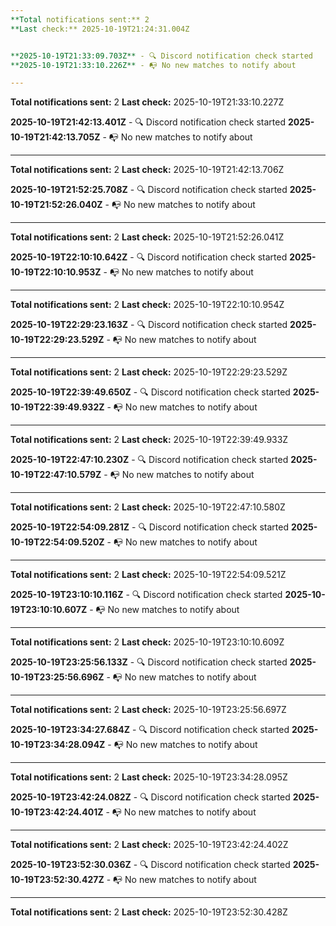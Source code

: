 ```yaml
---
**Total notifications sent:** 2
**Last check:** 2025-10-19T21:24:31.004Z


**2025-10-19T21:33:09.703Z** - 🔍 Discord notification check started
**2025-10-19T21:33:10.226Z** - 📭 No new matches to notify about

---
```

**Total notifications sent:** 2
**Last check:** 2025-10-19T21:33:10.227Z


**2025-10-19T21:42:13.401Z** - 🔍 Discord notification check started
**2025-10-19T21:42:13.705Z** - 📭 No new matches to notify about

---
**Total notifications sent:** 2
**Last check:** 2025-10-19T21:42:13.706Z


**2025-10-19T21:52:25.708Z** - 🔍 Discord notification check started
**2025-10-19T21:52:26.040Z** - 📭 No new matches to notify about

---
**Total notifications sent:** 2
**Last check:** 2025-10-19T21:52:26.041Z


**2025-10-19T22:10:10.642Z** - 🔍 Discord notification check started
**2025-10-19T22:10:10.953Z** - 📭 No new matches to notify about

---
**Total notifications sent:** 2
**Last check:** 2025-10-19T22:10:10.954Z


**2025-10-19T22:29:23.163Z** - 🔍 Discord notification check started
**2025-10-19T22:29:23.529Z** - 📭 No new matches to notify about

---
**Total notifications sent:** 2
**Last check:** 2025-10-19T22:29:23.529Z


**2025-10-19T22:39:49.650Z** - 🔍 Discord notification check started
**2025-10-19T22:39:49.932Z** - 📭 No new matches to notify about

---
**Total notifications sent:** 2
**Last check:** 2025-10-19T22:39:49.933Z


**2025-10-19T22:47:10.230Z** - 🔍 Discord notification check started
**2025-10-19T22:47:10.579Z** - 📭 No new matches to notify about

---
**Total notifications sent:** 2
**Last check:** 2025-10-19T22:47:10.580Z


**2025-10-19T22:54:09.281Z** - 🔍 Discord notification check started
**2025-10-19T22:54:09.520Z** - 📭 No new matches to notify about

---
**Total notifications sent:** 2
**Last check:** 2025-10-19T22:54:09.521Z


**2025-10-19T23:10:10.116Z** - 🔍 Discord notification check started
**2025-10-19T23:10:10.607Z** - 📭 No new matches to notify about

---
**Total notifications sent:** 2
**Last check:** 2025-10-19T23:10:10.609Z


**2025-10-19T23:25:56.133Z** - 🔍 Discord notification check started
**2025-10-19T23:25:56.696Z** - 📭 No new matches to notify about

---
**Total notifications sent:** 2
**Last check:** 2025-10-19T23:25:56.697Z


**2025-10-19T23:34:27.684Z** - 🔍 Discord notification check started
**2025-10-19T23:34:28.094Z** - 📭 No new matches to notify about

---
**Total notifications sent:** 2
**Last check:** 2025-10-19T23:34:28.095Z


**2025-10-19T23:42:24.082Z** - 🔍 Discord notification check started
**2025-10-19T23:42:24.401Z** - 📭 No new matches to notify about

---
**Total notifications sent:** 2
**Last check:** 2025-10-19T23:42:24.402Z


**2025-10-19T23:52:30.036Z** - 🔍 Discord notification check started
**2025-10-19T23:52:30.427Z** - 📭 No new matches to notify about

---
**Total notifications sent:** 2
**Last check:** 2025-10-19T23:52:30.428Z
